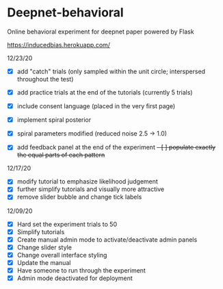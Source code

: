 # Deepnet-behavioral
Online behavioral experiment for deepnet paper powered by Flask

https://inducedbias.herokuapp.com/

<!-- TODO: -->

12/23/20 <br>
- [x] add "catch" trials (only sampled within the unit circle; interspersed throughout the test)
- [x] add practice trials at the end of the tutorials (currently 5 trials)
- [x] include consent language (placed in the very first page)
- [x] implement spiral posterior
- [x] spiral parameters modified (reduced noise 2.5 -> 1.0)
- [x] add feedback panel at the end of the experiment
<strike>- [ ] populate exactly the equal parts of each pattern</strike>


12/17/20 <br>
- [x] modify tutorial to emphasize likelihood judgement
- [x] further simplify tutorials and visually more attractive
- [x] remove slider bubble and change tick labels

12/09/20 <br>
- [x] Hard set the experiment trials to 50
- [x] Simplify tutorials
- [x] Create manual admin mode to activate/deactivate admin panels
- [x] Change slider style
- [x] Change overall interface styling
- [x] Update the manual
- [x] Have someone to run through the experiment
- [x] Admin mode deactivated for deployment